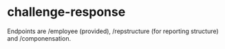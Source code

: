 # challenge-response
Endpoints are /employee (provided), /repstructure (for reporting structure) and /componensation.
